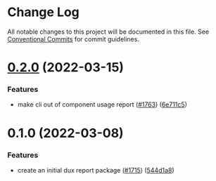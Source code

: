 # Change Log

All notable changes to this project will be documented in this file.
See [Conventional Commits](https://conventionalcommits.org) for commit guidelines.

# [0.2.0](https://github.com/carbon-design-system/ibm-cloud-cognitive/compare/@carbon/component-usage-report@0.1.0...@carbon/component-usage-report@0.2.0) (2022-03-15)


### Features

* make cli out of component usage report ([#1763](https://github.com/carbon-design-system/ibm-cloud-cognitive/issues/1763)) ([6e711c5](https://github.com/carbon-design-system/ibm-cloud-cognitive/commit/6e711c535ea53cf0de63a14595fc82af029108a2))





# 0.1.0 (2022-03-08)


### Features

* create an initial dux report package ([#1715](https://github.com/carbon-design-system/ibm-cloud-cognitive/issues/1715)) ([544d1a8](https://github.com/carbon-design-system/ibm-cloud-cognitive/commit/544d1a8f22d65a1e8cb8e9aea636cb9e7852dd2d))
